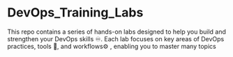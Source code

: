 # DevOps_Training_Labs
This repo contains a series of hands-on labs designed to help you build and strengthen your DevOps skills ♾️. Each lab focuses on key areas of DevOps practices, tools 🧰, and workflows⚙️ , enabling you to master many topics
